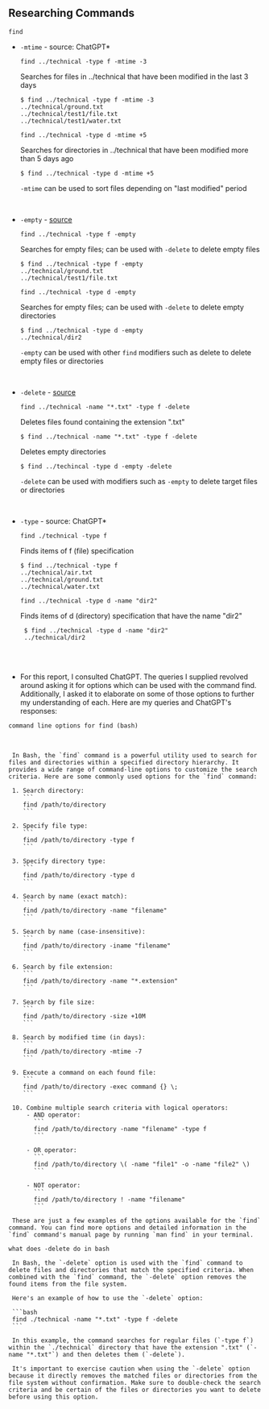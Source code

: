 ## Researching Commands


`find`

* `-mtime` - source: ChatGPT*

     `find ../technical -type f -mtime -3`
      
     Searches for files in ../technical that have been modified in the last 3 days
      
      $ find ../technical -type f -mtime -3
      ../technical/ground.txt
      ../technical/test1/file.txt
      ../technical/test1/water.txt
      
     `find ../technical -type d -mtime +5`
     
     Searches for directories in ../technical that have been modified more than 5 days ago
     
      $ find ../technical -type d -mtime +5  
      
     `-mtime` can be used to sort files depending on "last modified" period
<br>

* `-empty` - [source]( https://stackoverflow.com/questions/2810838/finding-empty-directories)

     `find ../technical -type f -empty`
     
     Searches for empty files; can be used with `-delete` to delete empty files
     
      $ find ../technical -type f -empty
      ../technical/ground.txt
      ../technical/test1/file.txt
      
     
     `find ../technical -type d -empty`
     
     Searches for empty files; can be used with `-delete` to delete empty directories 
     
      $ find ../technical -type d -empty
      ../technical/dir2
      
     
     `-empty` can be used with other `find` modifiers such as delete to delete empty files or directories
<br>

* `-delete` - [source]( https://stackoverflow.com/questions/2810838/finding-empty-directories)

    `find ../technical -name "*.txt" -type f -delete`
   
    Deletes files found containing the extension ".txt" 
    
      $ find ../technical -name "*.txt" -type f -delete

    Deletes empty directories 
    
      $ find ../techincal -type d -empty -delete
      
    `-delete` can be used with modifiers such as `-empty` to delete target files or directories
     
 <br>
 
* `-type` - source: ChatGPT*

     `find ./technical -type f`
     
     Finds items of f (file) specification
     
      $ find ../technical -type f
      ../technical/air.txt
      ../technical/ground.txt
      ../technical/water.txt
      
     `find ../technical -type d -name "dir2"`
     
     Finds items of d (directory) specification that have the name "dir2"
     
       $ find ../technical -type d -name "dir2"
       ../technical/dir2


<br>
<br>

* For this report, I consulted ChatGPT. The queries I supplied revolved around asking it for options which can be used with the command find. Additionally, I asked it to elaborate on some of those options to further my understanding of each. Here are my queries and ChatGPT's responses: 

`command line options for find (bash)`

<br>

     In Bash, the `find` command is a powerful utility used to search for files and directories within a specified directory hierarchy. It provides a wide range of command-line options to customize the search criteria. Here are some commonly used options for the `find` command:

     1. Search directory:
        ```
        find /path/to/directory
        ```

     2. Specify file type:
        ```
        find /path/to/directory -type f
        ```

     3. Specify directory type:
        ```
        find /path/to/directory -type d
        ```

     4. Search by name (exact match):
        ```
        find /path/to/directory -name "filename"
        ```

     5. Search by name (case-insensitive):
        ```
        find /path/to/directory -iname "filename"
        ```

     6. Search by file extension:
        ```
        find /path/to/directory -name "*.extension"
        ```

     7. Search by file size:
        ```
        find /path/to/directory -size +10M
        ```

     8. Search by modified time (in days):
        ```
        find /path/to/directory -mtime -7
        ```

     9. Execute a command on each found file:
        ```
        find /path/to/directory -exec command {} \;
        ```

     10. Combine multiple search criteria with logical operators:
         - AND operator:
           ```
           find /path/to/directory -name "filename" -type f
           ```

         - OR operator:
           ```
           find /path/to/directory \( -name "file1" -o -name "file2" \)
           ```

         - NOT operator:
           ```
           find /path/to/directory ! -name "filename"
           ```

     These are just a few examples of the options available for the `find` command. You can find more options and detailed information in the `find` command's manual page by running `man find` in your terminal.


`what does -delete do in bash`

     In Bash, the `-delete` option is used with the `find` command to delete files and directories that match the specified criteria. When combined with the `find` command, the `-delete` option removes the found items from the file system.

     Here's an example of how to use the `-delete` option:

     ```bash
     find ./technical -name "*.txt" -type f -delete
     ```

     In this example, the command searches for regular files (`-type f`) within the `./technical` directory that have the extension ".txt" (`-name "*.txt"`) and then deletes them (`-delete`).

     It's important to exercise caution when using the `-delete` option because it directly removes the matched files or directories from the file system without confirmation. Make sure to double-check the search criteria and be certain of the files or directories you want to delete before using this option.
